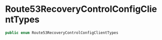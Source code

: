 # Route53RecoveryControlConfigClientTypes

``` swift
public enum Route53RecoveryControlConfigClientTypes 
```
